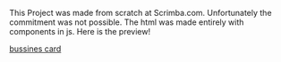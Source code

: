 This Project was made from scratch at Scrimba.com.
Unfortunately the commitment was not possible.
The html was made entirely with components in js.
Here is the preview!



[bussines card](https://user-images.githubusercontent.com/105444897/188671193-064da9b7-b285-41d5-9331-cf4355320316.png)
